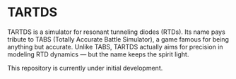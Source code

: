 # TARTDS
TARTDS is a simulator for resonant tunneling diodes (RTDs). Its name pays tribute to TABS (Totally Accurate Battle Simulator), a game famous for being anything but accurate. Unlike TABS, TARTDS actually aims for precision in modeling RTD dynamics — but the name keeps the spirit light.

This repository is currently under initial development.
